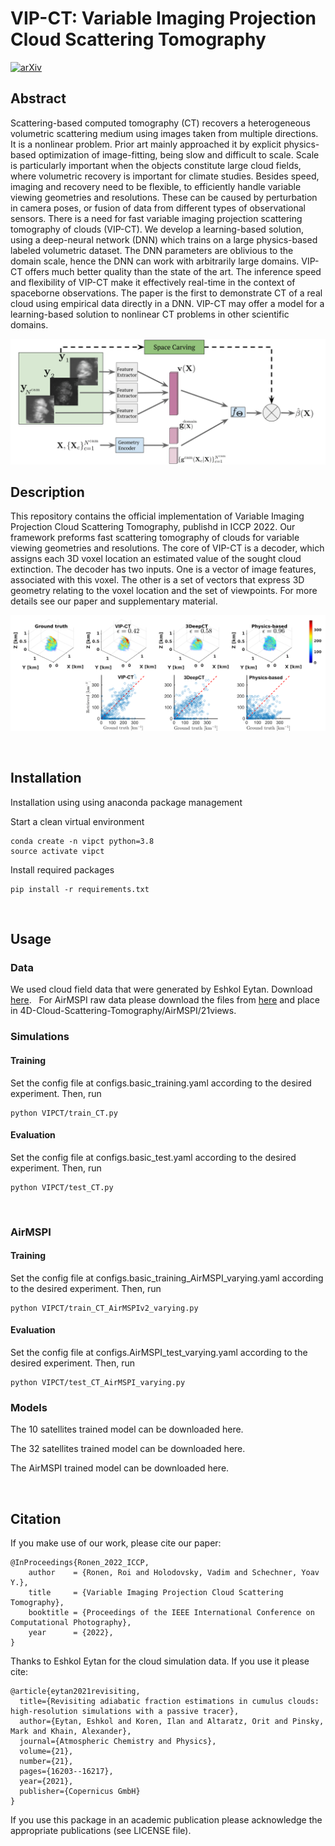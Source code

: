# VIP-CT: Variable Imaging Projection Cloud Scattering Tomography
[![arXiv](https://img.shields.io/static/v1?label=ICCP2022&message=VIP-CT&color=blueviolet)](https://github.com/ronenroi/VIPCT)

## Abstract
Scattering-based computed tomography (CT) recovers a heterogeneous volumetric scattering medium using images taken
from multiple directions. It is a nonlinear problem. Prior art mainly approached it by explicit physics-based optimization of image-fitting,
being slow and difficult to scale. Scale is particularly important when the objects constitute large cloud fields, where volumetric
recovery is important for climate studies. Besides speed, imaging and recovery need to be flexible, to efficiently handle variable viewing
geometries and resolutions. These can be caused by perturbation in camera poses, or fusion of data from different types of
observational sensors. There is a need for fast variable imaging projection scattering tomography of clouds (VIP-CT). We develop a
learning-based solution, using a deep-neural network (DNN) which trains on a large physics-based labeled volumetric dataset. The
DNN parameters are oblivious to the domain scale, hence the DNN can work with arbitrarily large domains. VIP-CT offers much better
quality than the state of the art. The inference speed and flexibility of VIP-CT make it effectively real-time in the context of spaceborne
observations. The paper is the first to demonstrate CT of a real cloud using empirical data directly in a DNN. VIP-CT may offer a model
for a learning-based solution to nonlinear CT problems in other scientific domains.

![VIP-CT](readme_files/framework.png)

## Description
This repository contains the official implementation of Variable Imaging Projection Cloud Scattering Tomography, publishd in ICCP 2022.
Our framework preforms fast scattering tomography of clouds for variable viewing
geometries and resolutions. The core of VIP-CT is a decoder, which assigns each 3D
voxel location an estimated value of the sought cloud extinction. The decoder has two inputs. One is a vector of image
features, associated with this voxel.  The other is a set of vectors that express 3D geometry relating to the voxel
location and the set of viewpoints.  For more details see our paper and supplementary material.

![results](readme_files/3d_scatter.png)




&nbsp;


## Installation 
Installation using using anaconda package management

Start a clean virtual environment
```
conda create -n vipct python=3.8
source activate vipct
```

Install required packages
```
pip install -r requirements.txt
```


&nbsp;



## Usage

### Data
We used cloud field data that were generated by Eshkol Eytan. Download [here](https://technionmail-my.sharepoint.com/:f:/g/personal/roironen_campus_technion_ac_il/EkwMkT74AdBMmFlD-blUIBsBPx79O3glbbVLo9CfRSYeSg?e=bjcPhv).
&nbsp;
For AirMSPI raw data please download the files from [here](https://technionmail-my.sharepoint.com/:f:/g/personal/roironen_campus_technion_ac_il/EpqZczvgj05NpC2JGPO8kjwBrI77-v5JKC9Cw7gJFkiPFA?e=YUPwwt) and place in 4D-Cloud-Scattering-Tomography/AirMSPI/21views.

### Simulations
#### Training 
Set the config file at configs.basic_training.yaml according to the desired experiment.
Then, run


```
python VIPCT/train_CT.py
```

#### Evaluation 
Set the config file at configs.basic_test.yaml according to the desired experiment.
Then, run

```
python VIPCT/test_CT.py
```
&nbsp;

### AirMSPI
#### Training 
Set the config file at configs.basic_training_AirMSPI_varying.yaml according to the desired experiment.
Then, run


```
python VIPCT/train_CT_AirMSPIv2_varying.py
```

#### Evaluation 
Set the config file at configs.AirMSPI_test_varying.yaml according to the desired experiment.
Then, run

```
python VIPCT/test_CT_AirMSPI_varying.py
```

### Models
The 10 satellites trained model can be downloaded here.

The 32 satellites trained model can be downloaded here.

The AirMSPI trained model can be downloaded here.



&nbsp;


## Citation
If you make use of our work, please cite our paper:
```
@InProceedings{Ronen_2022_ICCP,
    author    = {Ronen, Roi and Holodovsky, Vadim and Schechner, Yoav Y.},
    title     = {Variable Imaging Projection Cloud Scattering Tomography},
    booktitle = {Proceedings of the IEEE International Conference on Computational Photography},
    year      = {2022},
}
```
Thanks to Eshkol Eytan for the cloud simulation data. If you use it please cite:
```
@article{eytan2021revisiting,
  title={Revisiting adiabatic fraction estimations in cumulus clouds: high-resolution simulations with a passive tracer},
  author={Eytan, Eshkol and Koren, Ilan and Altaratz, Orit and Pinsky, Mark and Khain, Alexander},
  journal={Atmospheric Chemistry and Physics},
  volume={21},
  number={21},
  pages={16203--16217},
  year={2021},
  publisher={Copernicus GmbH}
}
```

If you use this package in an academic publication please acknowledge the appropriate publications (see LICENSE file). 

